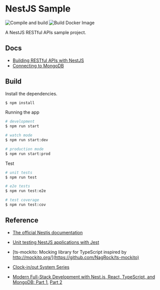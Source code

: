 # NestJS Sample

![Compile and build](https://github.com/hantsy/nestjs-sample/workflows/Build/badge.svg)
![Build Docker Image](https://github.com/hantsy/nestjs-sample/workflows/Dockerize/badge.svg)

A NestJS RESTful APIs sample project.

## Docs

* [Building RESTful APIs with NestJS](./docs/guide.md)
* [Connecting to MongoDB](./docs/mongo.md)

## Build

Install the dependencies.

```bash
$ npm install
```

Running the app

```bash
# development
$ npm run start

# watch mode
$ npm run start:dev

# production mode
$ npm run start:prod
```

Test

```bash
# unit tests
$ npm run test

# e2e tests
$ npm run test:e2e

# test coverage
$ npm run test:cov
```



## Reference

* [The official Nestjs documentation](https://docs.nestjs.com/first-steps)

* [Unit testing NestJS applications with Jest](https://blog.logrocket.com/unit-testing-nestjs-applications-with-jest/)

* [ts-mockito: Mocking library for TypeScript inspired by http://mockito.org/](https://github.com/NagRock/ts-mockito)

* [Clock-in/out System Series](https://carloscaballero.io/part-2-clock-in-out-system-basic-backend/)

* [Modern Full-Stack Development with Nest.js, React, TypeScript, and MongoDB: Part 1](https://auth0.com/blog/modern-full-stack-development-with-nestjs-react-typescript-and-mongodb-part-1/), [Part 2](https://auth0.com/blog/modern-full-stack-development-with-nestjs-react-typescript-and-mongodb-part-2/)
